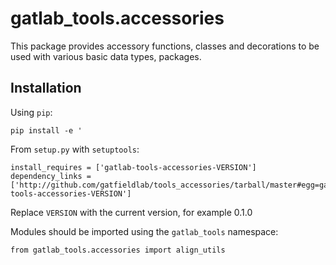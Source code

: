 # gatlab_tools.accessories

This package provides accessory functions, classes and decorations to be used with various basic data types, packages.

## Installation

Using `pip`:

    pip install -e '
    
From `setup.py` with `setuptools`:

    install_requires = ['gatlab-tools-accessories-VERSION']
    dependency_links = ['http://github.com/gatfieldlab/tools_accessories/tarball/master#egg=gatlab-tools-accessories-VERSION']

Replace `VERSION` with the current version, for example 0.1.0

Modules should be imported using the `gatlab_tools` namespace:

    from gatlab_tools.accessories import align_utils

